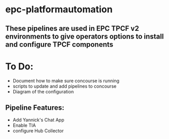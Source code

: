 # epc-platformautomation
 
## These pipelines are used in EPC TPCF v2 environments to give operators options to install and configure TPCF components

# To Do:
* Document how to make sure concourse is running
* scripts to update and add pipelines to concourse
* Diagram of the configuration


## Pipeline Features:
* Add Yannick's Chat App
* Enable TIA
* configure Hub Collector


